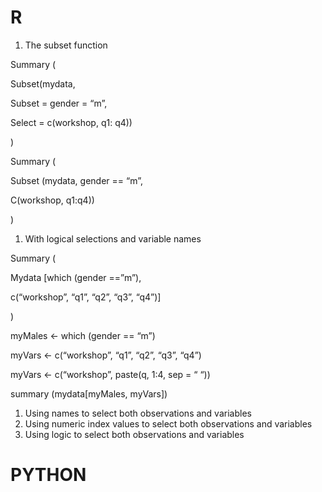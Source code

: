 # R

1. The subset function

Summary \(

Subset\(mydata,

Subset = gender = “m”,

Select = c\(workshop, q1: q4\)\)

\)

Summary \(

Subset \(mydata, gender == “m”,

C\(workshop, q1:q4\)\)

\)

1. With logical selections and variable names

Summary \(

Mydata \[which \(gender ==”m”\),

c\(“workshop”, “q1”, “q2”, “q3”, “q4”\)\]

\)

myMales &lt;- which \(gender == “m”\)

myVars &lt;- c\(“workshop”, “q1”, “q2”, “q3”, “q4”\)

myVars &lt;- c\(“workshop”, paste\(q, 1:4, sep = “ “\)\)

summary \(mydata\[myMales, myVars\]\)

1. Using names to select both observations and variables
2. Using numeric index values to select both observations and variables
3. Using logic to select both observations and variables

# PYTHON



